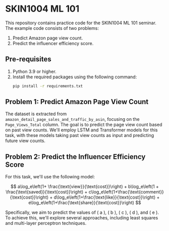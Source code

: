 
# SKIN1004 ML 101

This repository contains practice code for the SKIN1004 ML 101 seminar. The example code consists of two problems:

1. Predict Amazon page view count.
2. Predict the influencer efficiency score.

## Pre-requisites
1. Python 3.9 or higher.
2. Install the required packages using the following command:
   ```bash
   pip install -r requirements.txt
   ```

## Problem 1: Predict Amazon Page View Count

The dataset is extracted from `amazon_detail_page_sales_and_traffic_by_asin`, focusing on the `Page_Views_Total` column. The goal is to predict the page view count based on past view counts. We'll employ LSTM and Transformer models for this task, with these models taking past view counts as input and predicting future view counts.

## Problem 2: Predict the Influencer Efficiency Score

For this task, we'll use the following model:

$$
a\log_e\left(1+ \frac{\text{view}}{\text{cost}}\right) + b\log_e\left(1 + \frac{\text{saved}}{\text{cost}}\right) + c\log_e\left(1+\frac{\text{comment}}{\text{cost}}\right) + d\log_e\left(1+\frac{\text{like}}{\text{cost}}\right) + e\log_e\left(1+\frac{\text{share}}{\text{cost}}\right)
$$

Specifically, we aim to predict the values of \( a \), \( b \), \( c \), \( d \), and \( e \). To achieve this, we'll explore several approaches, including least squares and multi-layer perceptron techniques.
